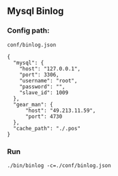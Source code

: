 ## Mysql Binlog

### Config path:
`conf/binlog.json`

	{
	  "mysql": {
	    "host": "127.0.0.1",
	    "port": 3306,
	    "username": "root",
	    "password": "",
	    "slave_id": 1009
	  },
	  "gear_man": {
	      "host": "49.213.11.59",
	      "port": 4730
	  },
	  "cache_path": "./.pos"
	}
	
### Run

```
./bin/binlog -c=./conf/binlog.json
```